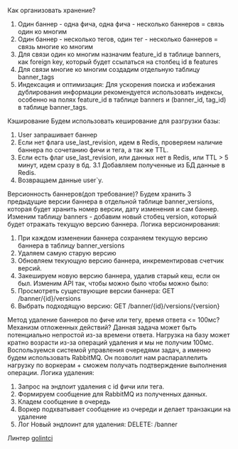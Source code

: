 Как организовать хранение?
1. Один баннер - одна фича, одна фича - несколько баннеров = связь один ко многим
2. Один баннер - несколько тегов, один тег - несколько баннеров = связь многие ко многим
3. Для связи один ко многим назначим feature_id в таблице banners, как foreign key, который будет ссылаться на столбец id в features
4. Для связи многие ко многим создадим отдельную таблицу banner_tags
5. Индексация и оптимизация: Для ускорения поиска и избежания дублирования информации рекомендуется использовать индексы, особенно на полях feature_id в таблице banners и (banner_id, tag_id) в таблице banner_tags.

Кэширование
Будем использовать кеширование для разгрузки базы:
1. User запрашивает баннер
2. Если нет флага use_last_revision, идем в Redis, проверяем наличие баннера по сочетанию фичи и тега, а так же TTL.
3. Если есть флаг use_last_revision, или данных нет в Redis, или TTL > 5 минут, идем сразу в бд.
    3.1 Добавляем полученные из БД данные в Redis.
4. Возвращаем данные user`y.

Версионность баннеров(доп требование)?
Будем хранить 3 предыдущие версии баннера в отдельной таблице banner_versions, которая будет хранить номер версии, дату изменения и сам баннер.
Изменим таблицу banners - добавим новый стобец version, который будет отражать текущую версию баннера.
Логика версионирования: 
1. При каждом изменении баннера сохраняем текущую версию баннера в таблицу banner_versions
2. Удаляем самую старую версию
3. Обновляем текующую версию баннера, инкрементировав счетчик версий.
4. Закешируем новую версию баннера, удалив старый кеш, если он был.
Изменим API так, чтобы можно было чтобы можно было:
1. Просмотреть существующие версии баннера: GET /banner/{id}/versions
2. Выбрать подходящую версию: GET /banner/{id}/versions/{version}

Метод удаление баннеров по фиче или тегу, время ответа <= 100мс? Механизм отложенных действий?
Данная задача может быть потенциально непростой из-за времени ответа. Нагрузка на базу может кратно возрасти из-за операций удаления и мы не получим 100мс. Воспользуемся системой управления очередями задач, а именно будем использовать RabbitMQ.
Он позволит нам распараллелить нагрузку по воркерам + сможем получать подтверждение выполнения операции.
Логика удаления:
1. Запрос на эндпоит удаления с id фичи или тега.
2. Формируем сообщение для RabbitMQ из полученных данных.
3. Кладем сообщение в очередь
4. Воркер подхватывает сообщение из очереди и делает транзакции на удаление
5. Лог
Новый эндпоинт для удаления: DELETE: /banner

Линтер
[golintci](https://github.com/golangci/golangci-lint)